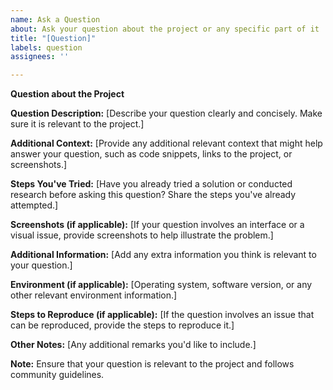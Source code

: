 ```yaml
---
name: Ask a Question
about: Ask your question about the project or any specific part of it
title: "[Question]"
labels: question
assignees: ''

---
```


**Question about the Project**

**Question Description:**
[Describe your question clearly and concisely. Make sure it is relevant to the project.]

**Additional Context:**
[Provide any additional relevant context that might help answer your question, such as code snippets, links to the project, or screenshots.]

**Steps You've Tried:**
[Have you already tried a solution or conducted research before asking this question? Share the steps you've already attempted.]

**Screenshots (if applicable):**
[If your question involves an interface or a visual issue, provide screenshots to help illustrate the problem.]

**Additional Information:**
[Add any extra information you think is relevant to your question.]

**Environment (if applicable):**
[Operating system, software version, or any other relevant environment information.]

**Steps to Reproduce (if applicable):**
[If the question involves an issue that can be reproduced, provide the steps to reproduce it.]

**Other Notes:**
[Any additional remarks you'd like to include.]

**Note:**
Ensure that your question is relevant to the project and follows community guidelines.

